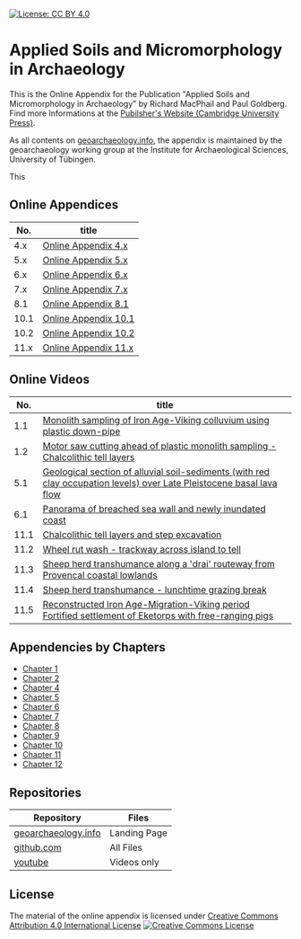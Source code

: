[![License: CC BY 4.0](https://img.shields.io/badge/License-CC%20BY%204.0-lightgrey.svg)](https://creativecommons.org/licenses/by/4.0/)

# Applied Soils and Micromorphology in Archaeology


This is the Online Appendix for the Publication "Applied Soils and Micromorphology in Archaeology" by Richard MacPhail and Paul Goldberg. Find more Informations at the [Pubilsher's Website (Cambridge University Press)](https://www.cambridge.org/core/books/applied-soils-and-micromorphology-in-archaeology/69FE9D64A2C0E42E6B9997A7616635AC).

As all contents on [geoarchaeology.info](https://www.geoarchaeology.info), the appendix is maintained by the geoarchaeology working group at the Institute for Archaeological Sciences, University of Tübingen.

This 

## Online Appendices

|No.|title|
|---|---|
|4.x|[Online Appendix 4.x](Chapter_04/Online_Appendix_4/Online_Appendix_4.md)|
|5.x|[Online Appendix 5.x](Chapter_05/Online_Appendix_5/Online_Appendix_5.md)|
|6.x|[Online Appendix 6.x](Chapter_06/Online_Appendix_6/Online_Appendix_6.md)|
|7.x|[Online Appendix 7.x](Chapter_07/Online_Appendix_7/Online_Appendix_7.md)|
|8.1|[Online Appendix 8.1](Chapter_08/Online_Appendix_8.1/Online_Appendix_8.1.md)|
|10.1|[Online Appendix 10.1](Chapter_10/Online_Appendix_10.1/Online_Appendix_10.1.md)|
|10.2|[Online Appendix 10.2](Chapter_10/Online_Appendix_10.2/Online_Appendix_10.2.md)|
|11.x|[Online Appendix 11.x](Chapter_11/Online_Appendix_11/Online_Appendix_11.md)|

## Online Videos

|No.|title|
|---|---|
|1.1|[Monolith sampling of Iron Age-Viking colluvium using plastic down-pipe](Chapter_01/Online_Video_1.1/Online_Video_1.1.md)|
|1.2|[Motor saw cutting ahead of plastic monolith sampling - Chalcolithic tell layers](Chapter_01/Online_Video_1.2/Online_Video_1.2.md)|
|5.1|[Geological section of alluvial soil-sediments (with red clay occupation levels) over Late Pleistocene basal lava flow](Chapter_05/Online_Video_5.1/Online_Video_5.1.md)|
|6.1|[Panorama of breached sea wall and newly inundated coast](Chapter_06/Online_Video_6.1/Online_Video_6.1.md)|
|11.1|[Chalcolithic tell layers and step excavation](Chapter_11/Online_Video_11.1/Online_Video_11.1.md)|
|11.2|[Wheel rut wash - trackway across island to tell](Chapter_11/Online_Video_11.2/Online_Video_11.2.md)|
|11.3|[Sheep herd transhumance along a 'drai' routeway from Provencal coastal lowlands](Chapter_11/Online_Video_11.3/Online_Video_11.3.md)|
|11.4|[Sheep herd transhumance - lunchtime grazing break](Chapter_11/Online_Video_11.4/Online_Video_11.4.md)|
|11.5|[Reconstructed Iron Age-Migration-Viking period Fortified settlement of Eketorps with free-ranging pigs](Chapter_11/Online_Video_11.5/Online_Video_11.5.md)|

## Appendencies by Chapters

* [Chapter 1](Chapter_01/Chapter_01.md)
* [Chapter 2](Chapter_02/Chapter_02.md)
* [Chapter 4](Chapter_04/Chapter_04.md)
* [Chapter 5](Chapter_05/Chapter_05.md)
* [Chapter 6](Chapter_06/Chapter_06.md)
* [Chapter 7](Chapter_07/Chapter_07.md)
* [Chapter 8](Chapter_08/Chapter_08.md)
* [Chapter 9](Chapter_09/Chapter_09.md)
* [Chapter 10](Chapter_10/Chapter_10.md)
* [Chapter 11](Chapter_11/Chapter_11.md)
* [Chapter 12](Chapter_12/Chapter_12.md)

## Repositories

|Repository|Files|
|---|---|
|[geoarchaeology.info](https://github.com/geoarchaeology/asma)|Landing Page|
|[github.com](https://github.com/geoarchaeology/asma)|All Files|
|[youtube](https://www.youtube.com/playlist?list=PLy17Wlr-9m8LHwMGBUjg9hkD82B3XtP0c)|Videos only|

## License

The material of the online appendix is licensed under [Creative Commons Attribution 4.0 International License](http://creativecommons.org/licenses/by/4.0/)
[![Creative Commons License](https://i.creativecommons.org/l/by/4.0/88x31.png)](http://creativecommons.org/licenses/by/4.0/)